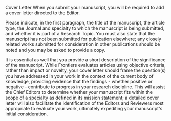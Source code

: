 Cover Letter
When you submit your manuscript, you will be required to add a cover letter directed to the Editor.

Please indicate, in the first paragraph, the title of the manuscript, the article type, the Journal and specialty to which the manuscript is being submitted, and whether it is part of a Research Topic. You must also state that the manuscript has not been submitted for publication elsewhere; any closely related works submitted for consideration in other publications should be noted and you may be asked to provide a copy.

It is essential as well that you provide a short description of the significance of the manuscript. While Frontiers evaluates articles using objective criteria, rather than impact or novelty, your cover letter should frame the question(s) you have addressed in your work in the context of the current body of knowledge, providing evidence that the findings - whether positive or negative - contribute to progress in your research discipline. This will assist the Chief Editors to determine whether your manuscript fits within the scope of a specialty as defined in its mission statement; a detailed cover letter will also facilitate the identification of the Editors and Reviewers most appropriate to evaluate your work, ultimately expediting your manuscript's initial consideration.
